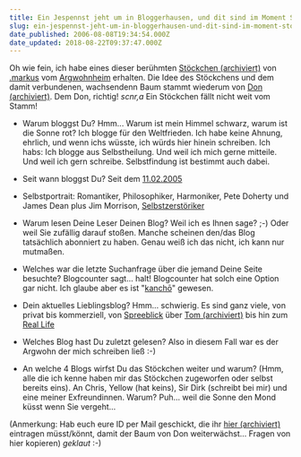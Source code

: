 ```yaml
---
title: Ein Jespennst jeht um in Bloggerhausen, und dit sind im Moment Stöckchen...
slug: ein-jespennst-jeht-um-in-bloggerhausen-und-dit-sind-im-moment-stockchen
date_published: 2006-08-08T19:34:54.000Z
date_updated: 2018-08-22T09:37:47.000Z
---
```


Oh wie fein, ich habe eines dieser berühmten [Stöckchen (archiviert)](http://web.archive.org/web/20060808211747/http://de.wikipedia.org:80/wiki/St%C3%B6ckchen) von [.markus](http://blog.argwohnheim.de) vom [Argwohnheim](http://blog.argwohnheim.de/2006/08/08/ein-blatt-mitten-im-baum/) erhalten. Die Idee des Stöckchens und dem damit verbundenen, wachsendenn Baum stammt wiederum von [Don (archiviert)](http://web.archive.org/web/20060810205153/http://www.donvanone.de:80/stoeckchentracker/addstoeckchen.php). Dem Don, richtig! *scnr,a* Ein Stöckchen fällt nicht weit vom Stamm!

- Warum bloggst Du? Hmm... Warum ist mein Himmel schwarz, warum ist die Sonne rot? Ich blogge für den Weltfrieden. Ich habe keine Ahnung, ehrlich, und wenn ichs wüsste, ich würds hier hinein schreiben. Ich habs: Ich blogge aus Selbstheilung. Und weil ich mich gerne mitteile. Und weil ich gern schreibe. Selbstfindung ist bestimmt auch dabei.

- Seit wann bloggst Du? Seit dem [11.02.2005](http://thafaker.de/?p=9)

- Selbstportrait: Romantiker, Philosophiker, Harmoniker, Pete Doherty und James Dean plus Jim Morrison, [Selbstzerstöriker](http://thafaker.de/?p=1184)

- Warum lesen Deine Leser Deinen Blog? Weil ich es Ihnen sage? ;-) Oder weil Sie zufällig darauf stoßen. Manche scheinen den/das Blog tatsächlich abonniert zu haben. Genau weiß ich das nicht, ich kann nur mutmaßen.

- Welches war die letzte Suchanfrage über die jemand Deine Seite besuchte? Blogcounter sagt... halt! Blogcounter hat solch eine Option gar nicht. Ich glaube aber es ist "[kanchō](http://thafaker.de/?p=646)" gewesen.

- Dein aktuelles Lieblingsblog? Hmm... schwierig. Es sind ganz viele, von privat bis kommerziell, von [Spreeblick](http://www.spreeblick.com) über [Tom (archiviert)](http://web.archive.org/web/20060721103750/http://www.toms-area-x.de:80/wordpress/?) bis hin zum [Real Life](http://nerds.computernotizen.de/)

- Welches Blog hast Du zuletzt gelesen? Also in diesem Fall war es der Argwohn der mich schreiben ließ :-)

- An welche 4 Blogs wirfst Du das Stöckchen weiter und warum? (Hmm, alle die ich kenne haben mir das Stöckchen zugeworfen oder selbst bereits eins). An Chris, Yellow (hat keins), Sir Dirk (schreibt bei mir) und eine meiner Exfreundinnen. Warum? Puh... weil die Sonne den Mond küsst wenn Sie vergeht...

(Anmerkung: Hab euch eure ID per Mail geschickt, die ihr [hier (archiviert)](http://web.archive.org/web/20060810205153/http://www.donvanone.de:80/stoeckchentracker/addstoeckchen.php) eintragen müsst/könnt, damit der Baum von Don weiterwächst… Fragen von hier kopieren) *geklaut* :-)
